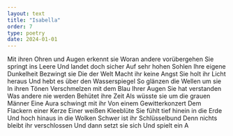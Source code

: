 ```yaml
---
layout: text
title: "Isabella"
order: 7
type: poetry
date: 2024-01-01
---
```


Mit ihren Ohren und Augen erkennt sie
Woran andere vorübergehen
Sie springt ins Leere
Und landet doch sicher
Auf sehr hohen Sohlen
Ihre eigene Dunkelheit
Bezwingt sie
Die der Welt 
Macht ihr keine Angst
Sie holt ihr Licht heraus
Und hebt es über den Wasserspiegel
So glänzen die Wellen um sie
In ihren Tönen
Verschmelzen mit dem Blau
Ihrer Augen
Sie hat verstanden
Was andere nie werden
Behütet ihre Zeit
Als wüsste sie um die grauen Männer
Eine Aura schwingt mit ihr
Von einem Gewitterkonzert
Dem Flackern einer Kerze
Einer weißen Kleeblüte
Sie fühlt tief hinein in die Erde
Und hoch hinaus in die Wolken
Schwer ist ihr Schlüsselbund
Denn nichts bleibt ihr verschlossen
Und dann setzt sie sich
Und spielt ein A
